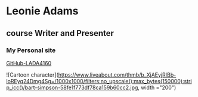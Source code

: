
# Leonie Adams
## course Writer and Presenter

### My Personal site
[GitHub-LADA4160](https://github.com/ladams4160)

![Cartoon character](https://www.liveabout.com/thmb/b_XjAEyjRIBb-loREyq24Dmg4Sg=/1000x1000/filters:no_upscale():max_bytes(150000):strip_icc()/bart-simpson-58fe1f773df78ca159b60cc2.jpg, width ="200")


<!--
**ladams4160/ladams4160** is a ✨ _special_ ✨ repository because its `README.md` (this file) appears on your GitHub profile.

Here are some ideas to get you started:

- 🔭 I’m currently working on ...
- 🌱 I’m currently learning ...
- 👯 I’m looking to collaborate on ...
- 🤔 I’m looking for help with ...
- 💬 Ask me about ...
- 📫 How to reach me: ...
- 😄 Pronouns: ...
- ⚡ Fun fact: ...
Your readme should include:
- 
- an image from google images
- a blockquote

-->
